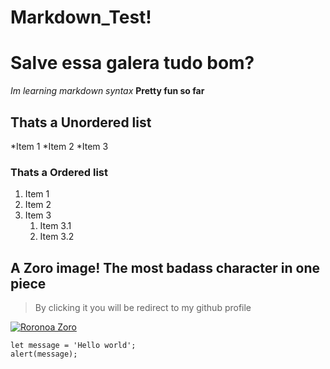 # Markdown_Test!
# Salve essa galera tudo bom?

*Im learning markdown syntax* **Pretty fun so far**

## Thats a Unordered list

*Item 1
*Item 2 
*Item 3

### Thats a Ordered list
1. Item 1
1. Item 2
1. Item 3
    1. Item 3.1
    1. Item 3.2

## A Zoro image! **The most badass character in one piece**
> By clicking it you will be redirect to my github profile

[![Roronoa Zoro](https://user-images.githubusercontent.com/48021158/186981086-29cb339c-bfe5-4cf5-b265-3638aac3a1f0.gif "Roronoa zoro")](https://github.com/PedroBuarque)

```
let message = 'Hello world';
alert(message);
```
